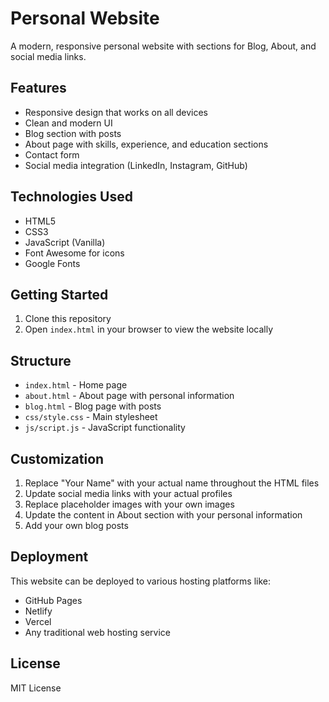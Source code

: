 # Personal Website

A modern, responsive personal website with sections for Blog, About, and social media links.

## Features

- Responsive design that works on all devices
- Clean and modern UI
- Blog section with posts
- About page with skills, experience, and education sections
- Contact form
- Social media integration (LinkedIn, Instagram, GitHub)

## Technologies Used

- HTML5
- CSS3
- JavaScript (Vanilla)
- Font Awesome for icons
- Google Fonts

## Getting Started

1. Clone this repository
2. Open `index.html` in your browser to view the website locally

## Structure

- `index.html` - Home page
- `about.html` - About page with personal information
- `blog.html` - Blog page with posts
- `css/style.css` - Main stylesheet
- `js/script.js` - JavaScript functionality

## Customization

1. Replace "Your Name" with your actual name throughout the HTML files
2. Update social media links with your actual profiles
3. Replace placeholder images with your own images
4. Update the content in About section with your personal information
5. Add your own blog posts

## Deployment

This website can be deployed to various hosting platforms like:
- GitHub Pages
- Netlify
- Vercel
- Any traditional web hosting service

## License

MIT License
